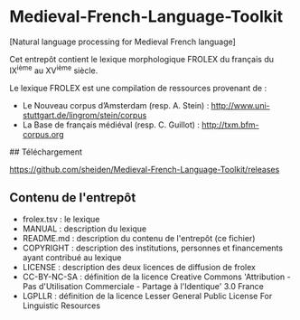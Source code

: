 # Medieval-French-Language-Toolkit
[Natural language processing for Medieval French language]

Cet entrepôt contient le lexique morphologique FROLEX du français du IX<sup>ième</sup> au XV<sup>ième</sup> siècle.

Le lexique FROLEX est une compilation de ressources provenant de :

- Le Nouveau corpus d’Amsterdam (resp. A. Stein) : http://www.uni-stuttgart.de/lingrom/stein/corpus
- La Base de français médiéval (resp. C. Guillot) : http://txm.bfm-corpus.org 

## Téléchargement

https://github.com/sheiden/Medieval-French-Language-Toolkit/releases

## Contenu de l'entrepôt

-   frolex.tsv : le lexique
-   MANUAL : description du lexique
-   README.md : description du contenu de l'entrepôt (ce fichier)
-   COPYRIGHT : description des institutions, personnes et
    financements ayant contribué au lexique
-   LICENSE : description des deux licences de diffusion de frolex
-   CC-BY-NC-SA : définition de la licence Creative Commons
    'Attribution - Pas d'Utilisation Commerciale - Partage à
    l'Identique' 3.0 France
-   LGPLLR : définition de la licence Lesser General Public License
    For Linguistic Resources
